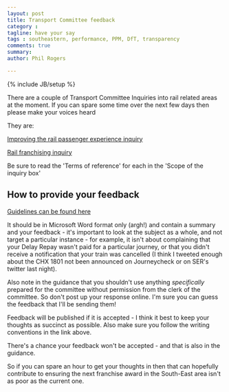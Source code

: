 ```yaml
---
layout: post
title: Transport Committee feedback
category : 
tagline: have your say
tags : southeastern, performance, PPM, DfT, transparency
comments: true
summary: 
author: Phil Rogers

---
```


{% include JB/setup %}

There are a couple of Transport Committee Inquiries into rail related areas at the moment.  If you can spare some time over the next few days then please make your voices heard

They are:

[Improving the rail passenger experience inquiry](http://www.parliament.uk/business/committees/committees-a-z/commons-select/transport-committee/inquiries/parliament-2015/improving-the-rail-passenger-experience/)

[Rail franchising inquiry](http://www.parliament.uk/business/committees/committees-a-z/commons-select/transport-committee/inquiries/parliament-2015/rail-franchising-15-16/)

Be sure to read the 'Terms of reference' for each in the 'Scope of the inquiry box'

## How to provide your feedback

[Guidelines can be found here](http://www.parliament.uk/get-involved/have-your-say/take-part-in-committee-inquiries/commons-witness-guide/)

It should be in Microsoft Word format only (argh!) and contain a summary and your feedback - it's important to look at the subject as a whole, and not target a particular instance - for example, it isn't about complaining that your Delay Repay wasn't paid for a particular journey, or that you didn't receive a notification that your train was cancelled (I think I tweeted enough about the CHX 1801 not been announced on Journeycheck or on SER's twitter last night).

Also note in the guidance that you shouldn't use anything *specifically* prepared for the committee without permission from the clerk of the committee.  So don't post up your response online. I'm sure you can guess the feedback that I'll be sending them!

Feedback will be published if it is accepted - I think it best to keep your thoughts as succinct as possible. Also make sure you follow the writing conventions in the link above.

There's a chance your feedback won't be accepted - and that is also in the guidance.

So if you can spare an hour to get your thoughts in then that can hopefully contribute to ensuring the next franchise award in the South-East area isn't as poor as the current one.